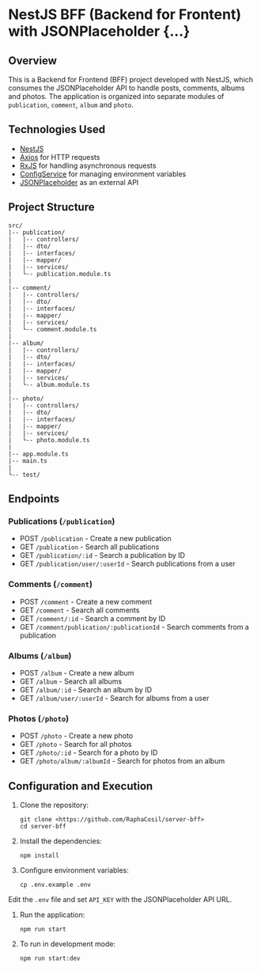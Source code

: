 # NestJS BFF (Backend for Frontent) with JSONPlaceholder {...}

## Overview

This is a Backend for Frontend (BFF) project developed with NestJS, which consumes the JSONPlaceholder API to handle posts, comments, albums and photos. The application is organized into separate modules of `publication`, `comment`, `album` and `photo`.

## Technologies Used

- [NestJS](https://nestjs.com/)
- [Axios](https://github.com/axios/axios) for HTTP requests
- [RxJS](https://rxjs.dev/) for handling asynchronous requests
- [ConfigService](https://docs.nestjs.com/techniques/configuration) for managing environment variables
- [JSONPlaceholder](https://jsonplaceholder.typicode.com/) as an external API

## Project Structure

```
src/
|-- publication/
|   |-- controllers/
|   |-- dto/
|   |-- interfaces/
|   |-- mapper/
|   |-- services/
|   └-- publication.module.ts
|
|-- comment/
|   |-- controllers/
|   |-- dto/
|   |-- interfaces/
|   |-- mapper/
|   |-- services/
|   └-- comment.module.ts
|
|-- album/
|   |-- controllers/
|   |-- dto/
|   |-- interfaces/
|   |-- mapper/
|   |-- services/
|   └-- album.module.ts
|
|-- photo/
|   |-- controllers/
|   |-- dto/
|   |-- interfaces/
|   |-- mapper/
|   |-- services/
|   └-- photo.module.ts
|
|-- app.module.ts
|-- main.ts
|
└-- test/

```

## Endpoints

### Publications (`/publication`)

- POST `/publication` - Create a new publication
- GET `/publication` - Search all publications
- GET `/publication/:id` - Search a publication by ID
- GET `/publication/user/:userId` - Search publications from a user

### Comments (`/comment`)

- POST `/comment` - Create a new comment
- GET `/comment` - Search all comments
- GET `/comment/:id` - Search a comment by ID
- GET `/comment/publication/:publicationId` - Search comments from a publication

### Albums (`/album`)

- POST `/album` - Create a new album
- GET `/album` - Search all albums
- GET `/album/:id` - Search an album by ID
- GET `/album/user/:userId` - Search for albums from a user

### Photos (`/photo`)

- POST `/photo` - Create a new photo
- GET `/photo` - Search for all photos
- GET `/photo/:id` - Search for a photo by ID
- GET `/photo/album/:albumId` - Search for photos from an album

## Configuration and Execution

1. Clone the repository:
    
    ```
    git clone <https://github.com/RaphaCosil/server-bff>
    cd server-bff
    
    ```
    
2. Install the dependencies:
    
    ```
    npm install
    
    ```
    
3. Configure environment variables:
    
    ```
    cp .env.example .env
    
    ```
    

Edit the `.env` file and set `API_KEY` with the JSONPlaceholder API URL.

1. Run the application:
    
    ```
    npm run start
    
    ```
    
2. To run in development mode:
    
    ```
    npm run start:dev
    
    ```
